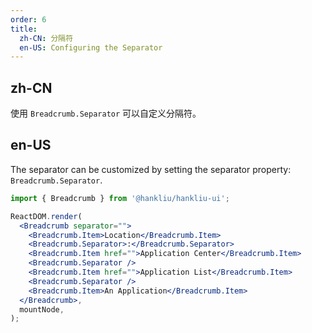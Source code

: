 ```yaml
---
order: 6
title:
  zh-CN: 分隔符
  en-US: Configuring the Separator
---
```


## zh-CN

使用 `Breadcrumb.Separator` 可以自定义分隔符。

## en-US

The separator can be customized by setting the separator property: `Breadcrumb.Separator`.

```jsx
import { Breadcrumb } from '@hankliu/hankliu-ui';

ReactDOM.render(
  <Breadcrumb separator="">
    <Breadcrumb.Item>Location</Breadcrumb.Item>
    <Breadcrumb.Separator>:</Breadcrumb.Separator>
    <Breadcrumb.Item href="">Application Center</Breadcrumb.Item>
    <Breadcrumb.Separator />
    <Breadcrumb.Item href="">Application List</Breadcrumb.Item>
    <Breadcrumb.Separator />
    <Breadcrumb.Item>An Application</Breadcrumb.Item>
  </Breadcrumb>,
  mountNode,
);
```
